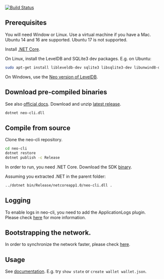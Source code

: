 [![Build Status](https://travis-ci.org/neo-project/neo-cli.svg?branch=master)](https://travis-ci.org/neo-project/neo-cli)

## Prerequisites

You will need Window or Linux. Use a virtual machine if you have a Mac. Ubuntu 14 and 16 are supported. Ubuntu 17 is not supported.

Install [.NET Core](https://www.microsoft.com/net/download/core).

On Linux, install the LevelDB and SQLite3 dev packages. E.g. on Ubuntu:

```sh
sudo apt-get install libleveldb-dev sqlite3 libsqlite3-dev libunwind8-dev

```

On Windows, use the [Neo version of LevelDB](https://github.com/neo-project/leveldb).

## Download pre-compiled binaries

See also [official docs](http://docs.neo.org/en-us/node/introduction.html). Download and unzip [latest release](https://github.com/neo-project/neo-cli/releases).

```sh
dotnet neo-cli.dll
```

## Compile from source

Clone the neo-cli repository.

```sh
cd neo-cli
dotnet restore
dotnet publish -c Release
```
In order to run, you need .NET Core. Download the SDK [binary](https://www.microsoft.com/net/download/linux).

Assuming you extracted .NET in the parent folder:

```sh
../dotnet bin/Release/netcoreapp1.0/neo-cli.dll .
```

## Logging

To enable logs in neo-cli, you need to add the ApplicationLogs plugin. Please check [here](https://github.com/neo-project/neo-plugins) for more information.


## Bootstrapping the network.
In order to synchronize the network faster, please check [here](http://docs.neo.org/en-us/network/syncblocks.html).


## Usage

See [documentation](http://docs.neo.org/en-us/node/cli.html). E.g. try `show state` or `create wallet wallet.json`.
